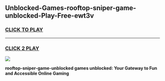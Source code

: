 
## Unblocked-Games-rooftop-sniper-game-unblocked-Play-Free-ewt3v
<h3>
<a href="https://premium76.site?title=rooftop-sniper-game-unblocked&ref=10A">CLICK TO PLAY</a></h3>
<hr>

<h3>
<a href="https://premium76.site?title=rooftop-sniper-game-unblocked&ref=10A">CLICK 2 PLAY</a>
  
</h3>

<a href="https://premium76.site?title=rooftop-sniper-game-unblocked&ref=10A"><img src="https://clearcache.store/games.png"></a>


**rooftop-sniper-game-unblocked games unblocked: Your Gateway to Fun and Accessible Online Gaming**
